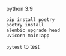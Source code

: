 python 3.9

```
pip install poetry
poetry install
alembic upgrade head
uvicorn main:app
```

`pytest` to test